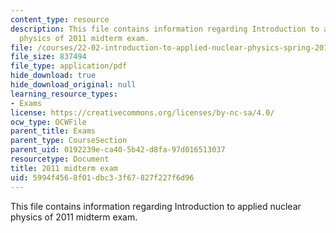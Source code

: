 ```yaml
---
content_type: resource
description: This file contains information regarding Introduction to applied nuclear
  physics of 2011 midterm exam.
file: /courses/22-02-introduction-to-applied-nuclear-physics-spring-2012/5994f4568f01dbc33f67827f227f6d96_MIT22_02S12_midterm_2011.pdf
file_size: 837494
file_type: application/pdf
hide_download: true
hide_download_original: null
learning_resource_types:
- Exams
license: https://creativecommons.org/licenses/by-nc-sa/4.0/
ocw_type: OCWFile
parent_title: Exams
parent_type: CourseSection
parent_uid: 0192239e-ca40-5b42-d8fa-97d016513037
resourcetype: Document
title: 2011 midterm exam
uid: 5994f456-8f01-dbc3-3f67-827f227f6d96
---
```

This file contains information regarding Introduction to applied nuclear physics of 2011 midterm exam.